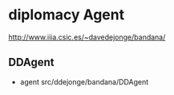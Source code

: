 # diplomacy Agent
http://www.iiia.csic.es/~davedejonge/bandana/

## DDAgent
- agent
src/ddejonge/bandana/DDAgent
